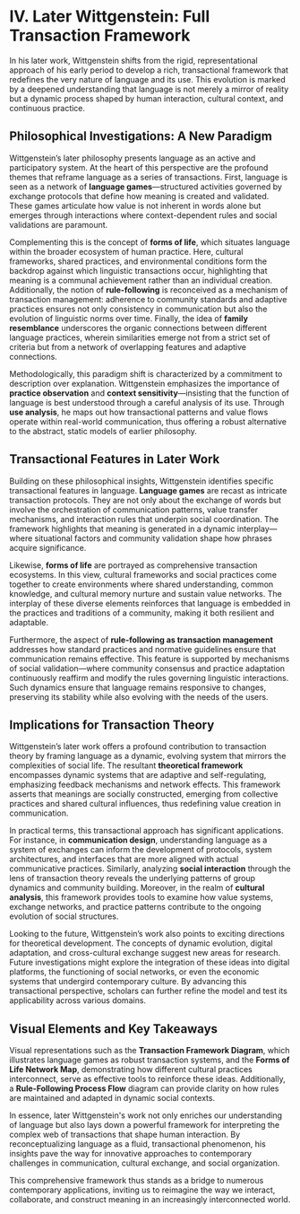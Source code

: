 # IV. Later Wittgenstein: Full Transaction Framework

In his later work, Wittgenstein shifts from the rigid, representational approach of his early period to develop a rich, transactional framework that redefines the very nature of language and its use. This evolution is marked by a deepened understanding that language is not merely a mirror of reality but a dynamic process shaped by human interaction, cultural context, and continuous practice.

## Philosophical Investigations: A New Paradigm

Wittgenstein’s later philosophy presents language as an active and participatory system. At the heart of this perspective are the profound themes that reframe language as a series of transactions. First, language is seen as a network of **language games**—structured activities governed by exchange protocols that define how meaning is created and validated. These games articulate how value is not inherent in words alone but emerges through interactions where context-dependent rules and social validations are paramount.

Complementing this is the concept of **forms of life**, which situates language within the broader ecosystem of human practice. Here, cultural frameworks, shared practices, and environmental conditions form the backdrop against which linguistic transactions occur, highlighting that meaning is a communal achievement rather than an individual creation. Additionally, the notion of **rule-following** is reconceived as a mechanism of transaction management: adherence to community standards and adaptive practices ensures not only consistency in communication but also the evolution of linguistic norms over time. Finally, the idea of **family resemblance** underscores the organic connections between different language practices, wherein similarities emerge not from a strict set of criteria but from a network of overlapping features and adaptive connections.

Methodologically, this paradigm shift is characterized by a commitment to description over explanation. Wittgenstein emphasizes the importance of **practice observation** and **context sensitivity**—insisting that the function of language is best understood through a careful analysis of its use. Through **use analysis**, he maps out how transactional patterns and value flows operate within real-world communication, thus offering a robust alternative to the abstract, static models of earlier philosophy.

## Transactional Features in Later Work

Building on these philosophical insights, Wittgenstein identifies specific transactional features in language. **Language games** are recast as intricate transaction protocols. They are not only about the exchange of words but involve the orchestration of communication patterns, value transfer mechanisms, and interaction rules that underpin social coordination. The framework highlights that meaning is generated in a dynamic interplay—where situational factors and community validation shape how phrases acquire significance.

Likewise, **forms of life** are portrayed as comprehensive transaction ecosystems. In this view, cultural frameworks and social practices come together to create environments where shared understanding, common knowledge, and cultural memory nurture and sustain value networks. The interplay of these diverse elements reinforces that language is embedded in the practices and traditions of a community, making it both resilient and adaptable.

Furthermore, the aspect of **rule-following as transaction management** addresses how standard practices and normative guidelines ensure that communication remains effective. This feature is supported by mechanisms of social validation—where community consensus and practice adaptation continuously reaffirm and modify the rules governing linguistic interactions. Such dynamics ensure that language remains responsive to changes, preserving its stability while also evolving with the needs of the users.

## Implications for Transaction Theory

Wittgenstein’s later work offers a profound contribution to transaction theory by framing language as a dynamic, evolving system that mirrors the complexities of social life. The resultant **theoretical framework** encompasses dynamic systems that are adaptive and self-regulating, emphasizing feedback mechanisms and network effects. This framework asserts that meanings are socially constructed, emerging from collective practices and shared cultural influences, thus redefining value creation in communication.

In practical terms, this transactional approach has significant applications. For instance, in **communication design**, understanding language as a system of exchanges can inform the development of protocols, system architectures, and interfaces that are more aligned with actual communicative practices. Similarly, analyzing **social interaction** through the lens of transaction theory reveals the underlying patterns of group dynamics and community building. Moreover, in the realm of **cultural analysis**, this framework provides tools to examine how value systems, exchange networks, and practice patterns contribute to the ongoing evolution of social structures.

Looking to the future, Wittgenstein’s work also points to exciting directions for theoretical development. The concepts of dynamic evolution, digital adaptation, and cross-cultural exchange suggest new areas for research. Future investigations might explore the integration of these ideas into digital platforms, the functioning of social networks, or even the economic systems that undergird contemporary culture. By advancing this transactional perspective, scholars can further refine the model and test its applicability across various domains.

## Visual Elements and Key Takeaways

Visual representations such as the **Transaction Framework Diagram**, which illustrates language games as robust transaction systems, and the **Forms of Life Network Map**, demonstrating how different cultural practices interconnect, serve as effective tools to reinforce these ideas. Additionally, a **Rule-Following Process Flow** diagram can provide clarity on how rules are maintained and adapted in dynamic social contexts.

In essence, later Wittgenstein's work not only enriches our understanding of language but also lays down a powerful framework for interpreting the complex web of transactions that shape human interaction. By reconceptualizing language as a fluid, transactional phenomenon, his insights pave the way for innovative approaches to contemporary challenges in communication, cultural exchange, and social organization.

This comprehensive framework thus stands as a bridge to numerous contemporary applications, inviting us to reimagine the way we interact, collaborate, and construct meaning in an increasingly interconnected world.